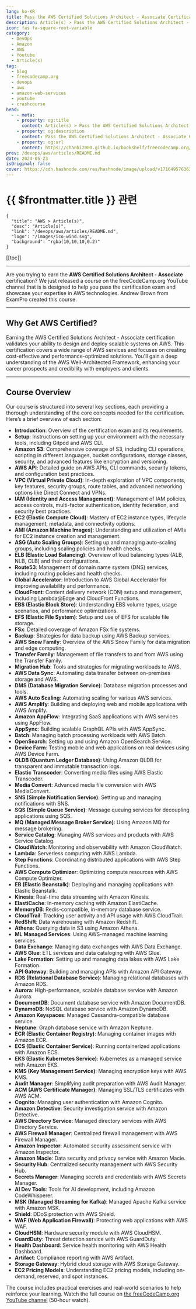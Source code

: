 ```yaml
---
lang: ko-KR
title: Pass the AWS Certified Solutions Architect - Associate Certification
description: Article(s) > Pass the AWS Certified Solutions Architect - Associate Certification
icon: fas fa-square-root-variable
category: 
  - DevOps
  - Amazon
  - AWS
  - Youtube
  - Article(s)
tag: 
  - blog
  - freecodecamp.org
  - devops
  - aws
  - amazon-web-services
  - youtube
  - crashcourse
head:
  - - meta:
    - property: og:title
      content: Article(s) > Pass the AWS Certified Solutions Architect - Associate Certification
    - property: og:description
      content: Pass the AWS Certified Solutions Architect - Associate Certification
    - property: og:url
      content: https://chanhi2000.github.io/bookshelf/freecodecamp.org/pass-the-aws-certified-solutions-architect-associate-certification.html
prev: /devops/aws/articles/README.md
date: 2024-05-23
isOriginal: false
cover: https://cdn.hashnode.com/res/hashnode/image/upload/v1716495763631/528c2806-24cf-4feb-8b4b-b2b8310bee88.png
---
```


# {{ $frontmatter.title }} 관련

```component VPCard
{
  "title": "AWS > Article(s)",
  "desc": "Article(s)",
  "link": "/devops/aws/articles/README.md",
  "logo": "/images/ico-wind.svg",
  "background": "rgba(10,10,10,0.2)"
}
```

[[toc]]

---

<SiteInfo
  name="Pass the AWS Certified Solutions Architect - Associate Certification"
  desc="Are you trying to earn the AWS Certified Solutions Architect - Associate certification? We just released a course on the freeCodeCamp.org YouTube channel that is is designed to help you pass the certification exam and showcase your expertise in AWS t..."
  url="https://freecodecamp.org/news/pass-the-aws-certified-solutions-architect-associate-certification/"
  logo="https://cdn.freecodecamp.org/universal/favicons/favicon.ico"
  preview="https://cdn.hashnode.com/res/hashnode/image/upload/v1716495763631/528c2806-24cf-4feb-8b4b-b2b8310bee88.png"/>

Are you trying to earn the **AWS Certified Solutions Architect - Associate** certification? We just released a course on the freeCodeCamp.org YouTube channel that is is designed to help you pass the certification exam and showcase your expertise in AWS technologies. Andrew Brown from ExamPro created this course.

---

## Why Get AWS Certified?

Earning the AWS Certified Solutions Architect - Associate certification validates your ability to design and deploy scalable systems on AWS. This certification covers a wide range of AWS services and focuses on creating cost-effective and performance-optimized solutions. You'll gain a deep understanding of the AWS Well-Architected Framework, enhancing your career prospects and credibility with employers and clients.

---

## Course Overview

Our course is structured into several key sections, each providing a thorough understanding of the core concepts needed for the certification. Here’s a brief overview of each section:

- **Introduction**: Overview of the certification exam and its requirements.
- **Setup**: Instructions on setting up your environment with the necessary tools, including Gitpod and AWS CLI.
- **Amazon S3**: Comprehensive coverage of S3, including CLI operations, scripting in different languages, bucket configurations, storage classes, security, and advanced features like encryption and versioning.
- **AWS API**: Detailed guide on AWS APIs, CLI commands, security tokens, and configuration best practices.
- **VPC (Virtual Private Cloud)**: In-depth exploration of VPC components, key features, security groups, route tables, and advanced networking options like Direct Connect and VPNs.
- **IAM (Identity and Access Management)**: Management of IAM policies, access controls, multi-factor authentication, identity federation, and security best practices.
- **EC2 (Elastic Compute Cloud)**: Mastery of EC2 instance types, lifecycle management, metadata, and connectivity options.
- **AMI (Amazon Machine Images)**: Understanding and utilization of AMIs for EC2 instance creation and management.
- **ASG (Auto Scaling Groups)**: Setting up and managing auto-scaling groups, including scaling policies and health checks.
- **ELB (Elastic Load Balancing)**: Overview of load balancing types (ALB, NLB, CLB) and their configurations.
- **Route53**: Management of domain name system (DNS) services, including routing policies and health checks.
- **Global Accelerator**: Introduction to AWS Global Accelerator for improving availability and performance.
- **CloudFront**: Content delivery network (CDN) setup and management, including Lambda@Edge and CloudFront Functions.
- **EBS (Elastic Block Store)**: Understanding EBS volume types, usage scenarios, and performance optimizations.
- **EFS (Elastic File System)**: Setup and use of EFS for scalable file storage.
- **FSx**: Detailed coverage of Amazon FSx file systems.
- **Backup**: Strategies for data backup using AWS Backup services.
- **AWS Snow Family**: Overview of the AWS Snow Family for data migration and edge computing.
- **Transfer Family**: Management of file transfers to and from AWS using the Transfer Family.
- **Migration Hub**: Tools and strategies for migrating workloads to AWS.
- **AWS Data Sync**: Automating data transfer between on-premises storage and AWS.
- **DMS (Database Migration Service)**: Database migration processes and tools.
- **AWS Auto Scaling**: Automating scaling for various AWS services.
- **AWS Amplify**: Building and deploying web and mobile applications with AWS Amplify.
- **Amazon AppFlow**: Integrating SaaS applications with AWS services using AppFlow.
- **AppSync**: Building scalable GraphQL APIs with AWS AppSync.
- **Batch**: Managing batch processing workloads with AWS Batch.
- **OpenSearch**: Setting up and using Amazon OpenSearch Service.
- **Device Farm**: Testing mobile and web applications on real devices using AWS Device Farm.
- **QLDB (Quantum Ledger Database)**: Using Amazon QLDB for transparent and immutable transaction logs.
- **Elastic Transcoder**: Converting media files using AWS Elastic Transcoder.
- **Media Convert**: Advanced media file conversion with AWS MediaConvert.
- **SNS (Simple Notification Service)**: Setting up and managing notifications with SNS.
- **SQS (Simple Queue Service)**: Message queuing services for decoupling applications using SQS.
- **MQ (Managed Message Broker Service)**: Using Amazon MQ for message brokering.
- **Service Catalog**: Managing AWS services and products with AWS Service Catalog.
- **CloudWatch**: Monitoring and observability with Amazon CloudWatch.
- **Lambda**: Serverless computing with AWS Lambda.
- **Step Functions**: Coordinating distributed applications with AWS Step Functions.
- **AWS Compute Optimizer**: Optimizing compute resources with AWS Compute Optimizer.
- **EB (Elastic Beanstalk)**: Deploying and managing applications with Elastic Beanstalk.
- **Kinesis**: Real-time data streaming with Amazon Kinesis.
- **ElastiCache**: In-memory caching with Amazon ElastiCache.
- **MemoryDB**: Redis-compatible, in-memory database service.
- **CloudTrail**: Tracking user activity and API usage with AWS CloudTrail.
- **RedShift**: Data warehousing with Amazon Redshift.
- **Athena**: Querying data in S3 using Amazon Athena.
- **ML Managed Services**: Using AWS-managed machine learning services.
- **Data Exchange**: Managing data exchanges with AWS Data Exchange.
- **AWS Glue**: ETL services and data cataloging with AWS Glue.
- **Lake Formation**: Setting up and managing data lakes with AWS Lake Formation.
- **API Gateway**: Building and managing APIs with Amazon API Gateway.
- **RDS (Relational Database Service)**: Managing relational databases with Amazon RDS.
- **Aurora**: High-performance, scalable database service with Amazon Aurora.
- **DocumentDB**: Document database service with Amazon DocumentDB.
- **DynamoDB**: NoSQL database service with Amazon DynamoDB.
- **Amazon Keyspaces**: Managed Cassandra-compatible database service.
- **Neptune**: Graph database service with Amazon Neptune.
- **ECR (Elastic Container Registry)**: Managing container images with Amazon ECR.
- **ECS (Elastic Container Service)**: Running containerized applications with Amazon ECS.
- **EKS (Elastic Kubernetes Service)**: Kubernetes as a managed service with Amazon EKS.
- **KMS (Key Management Service)**: Managing encryption keys with AWS KMS.
- **Audit Manager**: Simplifying audit preparation with AWS Audit Manager.
- **ACM (AWS Certificate Manager)**: Managing SSL/TLS certificates with AWS ACM.
- **Cognito**: Managing user authentication with Amazon Cognito.
- **Amazon Detective**: Security investigation service with Amazon Detective.
- **AWS Directory Service**: Managed directory services with AWS Directory Service.
- **AWS Firewall Manager**: Centralized firewall management with AWS Firewall Manager.
- **Amazon Inspector**: Automated security assessment service with Amazon Inspector.
- **Amazon Macie**: Data security and privacy service with Amazon Macie.
- **Security Hub**: Centralized security management with AWS Security Hub.
- **Secrets Manager**: Managing secrets and credentials with AWS Secrets Manager.
- **AI Dev Tools**: Tools for AI development, including Amazon CodeWhisperer.
- **MSK (Managed Streaming for Kafka)**: Managed Apache Kafka service with Amazon MSK.
- **Shield**: DDoS protection with AWS Shield.
- **WAF (Web Application Firewall)**: Protecting web applications with AWS WAF.
- **CloudHSM**: Hardware security module with AWS CloudHSM.
- **GuardDuty**: Threat detection service with AWS GuardDuty.
- **Health Dashboard**: Service health monitoring with AWS Health Dashboard.
- **Artifact**: Compliance reporting with AWS Artifact.
- **Storage Gateway**: Hybrid cloud storage with AWS Storage Gateway.
- **EC2 Pricing Models**: Understanding EC2 pricing models, including on-demand, reserved, and spot instances.

The course includes practical exercises and real-world scenarios to help reinforce your learning. Watch the full course on [<FontIcon icon="fa-brands fa-youtube"/>the freeCodeCamp.org YouTube channel](https://youtu.be/c3Cn4xYfxJY) (50-hour watch).

<VidStack src="youtube/c3Cn4xYfxJY" />

